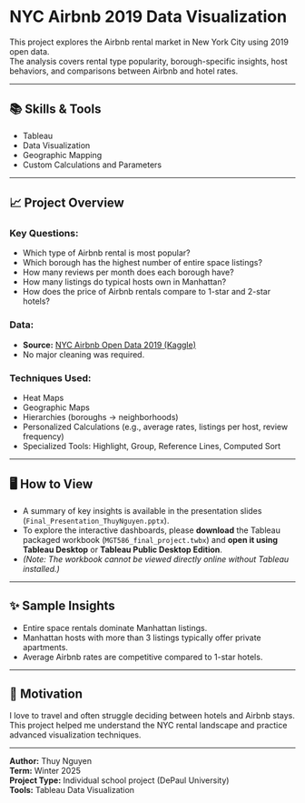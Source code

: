 # NYC Airbnb 2019 Data Visualization

This project explores the Airbnb rental market in New York City using 2019 open data.  
The analysis covers rental type popularity, borough-specific insights, host behaviors, and comparisons between Airbnb and hotel rates.

---

## 📚 Skills & Tools
- Tableau
- Data Visualization
- Geographic Mapping
- Custom Calculations and Parameters

---

## 📈 Project Overview

### Key Questions:
- Which type of Airbnb rental is most popular?
- Which borough has the highest number of entire space listings?
- How many reviews per month does each borough have?
- How many listings do typical hosts own in Manhattan?
- How does the price of Airbnb rentals compare to 1-star and 2-star hotels?

### Data:
- **Source:** [NYC Airbnb Open Data 2019 (Kaggle)](https://www.kaggle.com/datasets/dgomonov/new-york-city-airbnb-open-data/data)
- No major cleaning was required.

### Techniques Used:
- Heat Maps
- Geographic Maps
- Hierarchies (boroughs → neighborhoods)
- Personalized Calculations (e.g., average rates, listings per host, review frequency)
- Specialized Tools: Highlight, Group, Reference Lines, Computed Sort

---

## 🖥️ How to View
- A summary of key insights is available in the presentation slides (`Final_Presentation_ThuyNguyen.pptx`).
- To explore the interactive dashboards, please **download** the Tableau packaged workbook (`MGT586_final_project.twbx`) and **open it using Tableau Desktop** or **Tableau Public Desktop Edition**.
- *(Note: The workbook cannot be viewed directly online without Tableau installed.)*

---

## ✨ Sample Insights
- Entire space rentals dominate Manhattan listings.
- Manhattan hosts with more than 3 listings typically offer private apartments.
- Average Airbnb rates are competitive compared to 1-star hotels.

---

## 🎯 Motivation

I love to travel and often struggle deciding between hotels and Airbnb stays.  
This project helped me understand the NYC rental landscape and practice advanced visualization techniques.

---

**Author:** Thuy Nguyen  
**Term:** Winter 2025  
**Project Type:** Individual school project (DePaul University)  
**Tools:** Tableau Data Visualization 
